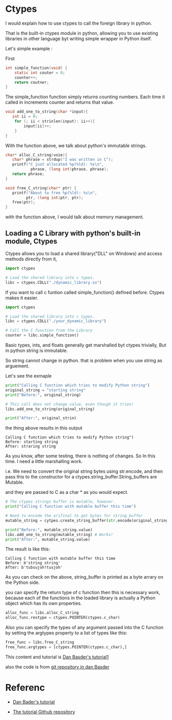 # Ctypes

I would explain how to use ctypes to call the foreign library in python. 

That is the built-in ctypes module in python, allowing you to use existing libraries in other language byt writing simple wrapper in Python itself.

Let's simple example : 

First 

```c 
int simple_function(void) {
    static int couter = 0;
    counter++;
    return coutner;
}
```

The simple_function function simply returns counting numbers. Each time it called in increments counter and returns that value. 

```c
void add_one_to_string(char *input){
   int ii = 0;
    for (; ii < strinlen(input): ii++){
        input[ii]++;
    }
}
```

With the function above, we talk about python's immutable strings. 

```c 
char* alloc_C_string(voie){
   char* phrase = strdup("I was written in C");
   printf("C just allocated %p(%ld): %s\n", 
           phrase, (long int)phrase, phrase);
   return phrase;
}

void free_C_string(char* ptr) {
   printf("About to free %p(%ld): %s\n",
         ptr, (long int)ptr, ptr);
   free(ptr);
}
```

with the function above, I would talk about memory management. 


## Loading a C Library with python's built-in module, Ctypes

Ctypes allows you to  load a shared library("DLL" on Windows) and access methods directly from it, 

```python
import ctypes

# Load the shared library into c types.
libc = ctypes.CDLL("./dynamic_library.so")
```

If you want to call c funtion called simple_function() defined before. Ctypes makes it easier. 

```python
import ctypes

# Load the shared library into c types. 
libc = ctypes.CDLL("./your_dynamic_library")

# Call the C function from the Library
counter = libc.simple_function()
```

Basic types, ints, and floats generally get marshalled byt ctypes trivially, But in python string is immutable. 

So string cannot change in python. that is problem when you use string as arguement.

Let's see the exmaple 

```python
print("Calling C function which tries to modify Python string")
original_string = "starting string"
print("Before:", original_string)

# This call does not change value, even though it tries!
libc.add_one_to_string(original_string)

print("After:", original_strin)
```

the thing above results in this output

```shell
Calling C function which tries to modify Python string")
Before: starting string
After: straring string
```

As you know, after some testing, there is nothing of changes. So In this time. I need a little marshalling work.

i.e. We need to  convert the original string bytes using str.encode, and then pass this to the constructor for a ctypes.string_buffer.String_buffers are Mutable. 

and they are passed to C as a char * as you would expect.

```python
# The ctypes strings buffer is mutable, however. 
print("Calling C function with mutable buffer this time")

# Need to encode the orifinal to get bytes for string_buffer
mutable_string = cytpes.create_string_buffer(str.encode(original_string))

print("Before:", mutable_string.value)
libc.add_one_to_string(mutable_string) # Works!
print("After:", mutable_string.value)
```
The result is like this:

```shell
Calling C function with mutable buffer this time
Before: b'string string'
After: b'tubsujoh!tusjoh'
```

As you can check on the above, string_buffer is printed as a byte arrary on the Python side.

you can specify the return type of c function then this is necessary work, because each of the functions in the loaded library is actually a Python object which has its own properties. 

```python
alloc_func = libc.alloc_C_string
alloc_func.restype = ctypes.POINTER(ctypes.c_char)
```

Also you can specify the types of any argument passed into the C function by setting the argtypes property to a list of types like this:

```python
free_func = libc.free_C_string
free_func.argtypes = [ctypes.POINTER(ctypes.c_char),]
```
This content and tutorial is [Dan Basder's tutorial1](https://dbader.org/blog/python-ctypes-tutorial)

also the code is from [git repository in dan Basder](https://github.com/jima80525/ctypes_example/tree/master/tutorial1)

# Referenc

 - [Dan Bader's tutorial](https://dbader.org/blog/python-ctypes-tutorial)
 
 - [The tutorial Github repository](https://github.com/jima80525/ctypes_example)
